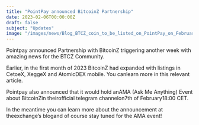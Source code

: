 ```yaml
---
title: "PointPay announced BitcoinZ Partnership"
date: 2023-02-06T00:00:00Z
draft: false
subject: "Updates"
image: "/images/news/Blog_BTCZ_coin_to_be_listed_on_PointPay_on_February_8th_06.02.2023-400x250.jpg"
---
```


Pointpay announced Partnership with BitcoinZ triggering another week with amazing news for the BTCZ Community.

Earlier, in the first month of 2023 BitcoinZ had expanded with listings in CetoeX, XeggeX and AtomicDEX mobile. You canlearn more in this relevant article.

Pointpay also announced that it would hold anAMA (Ask Me Anything) Event about BitcoinZin theirofficial telegram channelon7th of February18:00 CET.

In the meantime you can learn more about the announcement at theexchange’s blogand of course stay tuned for the AMA event!
